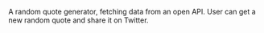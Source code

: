 A random quote generator, fetching data from an open API. User can get a new random quote and share it on Twitter.
